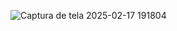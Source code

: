 ![Captura de tela 2025-02-17 191804](https://github.com/user-attachments/assets/a1bfc9de-65cc-4d66-a488-f58c70f86372)
